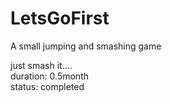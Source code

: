 # LetsGoFirst
A small jumping and smashing game 

just smash it....<br>
duration: 0.5month<br>
status: completed<br>
